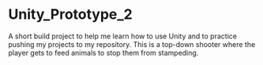# Unity_Prototype_2
A short build project to help me learn how to use Unity and to practice pushing my projects to my repository. This is a top-down shooter where the player gets to feed animals to stop them from stampeding. 
